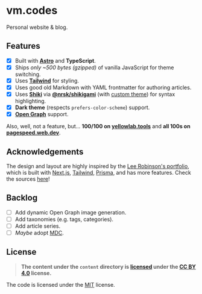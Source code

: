 # vm.codes

Personal website &amp; blog.

## Features

- [x] Built with **[Astro]** and **TypeScript**.
- [x] Ships _only ~500 bytes (gzipped)_ of vanilla JavaScript for theme switching.
- [x] Uses **[Tailwind]** for styling.
- [x] Uses good old Markdown with YAML frontmatter for authoring articles.
- [x] Uses **[Shiki]** via **[@nrsk/shikigami]** (with [custom theme][custom-theme]) for syntax highlighting.
- [x] **Dark theme** (respects `prefers-color-scheme`) support.
- [x] **[Open Graph][open-graph]** support.

Also, well, not a feature, but... **100/100 on [yellowlab.tools]** and **all 100s on [pagespeed.web.dev]**.

## Acknowledgements

The design and layout are highly inspired by the [Lee Robinson's portfolio][leerob], which is built with [Next.js][next-js], [Tailwind], [Prisma], and has more features. Check the sources [here][leerob-gh]!

## Backlog

- [ ] Add dynamic Open Graph image generation.
- [ ] Add taxonomies (e.g. tags, categories).
- [ ] Add article series.
- [ ] _Maybe_ adopt [MDC].

## License

> **The content under the `content` directory is [licensed](LICENSE-CONTENT) under the [CC BY 4.0][cc-by-license] license.**

The code is licensed under the [MIT](LICENSE) license.

[Astro]: https://astro.build
[Tailwind]: https://tailwindcss.com
[Shiki]: https://github.com/shikijs/shiki
[custom-theme]: src/syntax/norskeld.json
[open-graph]: https://ogp.me
[@nrsk/shikigami]: https://github.com/norskeld/shikigami
[ackee]: https://ackee.electerious.com
[MDC]: https://content.nuxtjs.org/guide/writing/mdc
[cc-by-license]: https://choosealicense.com/licenses/cc-by-4.0/
[leerob]: https://leerob.io
[leerob-gh]: https://github.com/leerob/leerob.io
[next-js]: https://nextjs.org
[prisma]: https://prisma.io
[yellowlab.tools]: https://yellowlab.tools/result/gfay5mlb41
[pagespeed.web.dev]: https://pagespeed.web.dev/report?url=https%3A%2F%2Fvm.codes%2F
